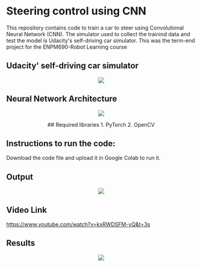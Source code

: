 # Steering control using CNN
This repository contains code to train a car to steer using Convolutional Neural Network (CNN). The simulator used to collect the trainind data and test the model is Udacity's self-driving car simulator. This was the term-end project for the ENPM690-Robot Learning course

## Udacity' self-driving car simulator
<p align="center">
  <img src="https://github.com/AbhijitMahalle/steering_control_using_cnn/blob/master/gif/simulator.png" />
<p align="center">

## Neural Network Architecture
<p align="center">
  <img src = https://github.com/AbhijitMahalle/steering_control_using_cnn/blob/master/gif/simplified_architecture.jpg>  
<p align="center">
## Required libraries
1. PyTorch
2. OpenCV

## Instructions to run the code:
Download the code file and upload it in Google Colab to run it.

## Output
<p align="center">
  <img src = https://github.com/AbhijitMahalle/steering_control_using_cnn/blob/master/gif/output.gif>
<p align="center">
  
## Video Link
https://www.youtube.com/watch?v=kxRWDSFM-yQ&t=3s

## Results
<p align="center">
  <img src = https://github.com/AbhijitMahalle/steering_control_using_cnn/blob/master/gif/result.PNG>
<p align="center">


